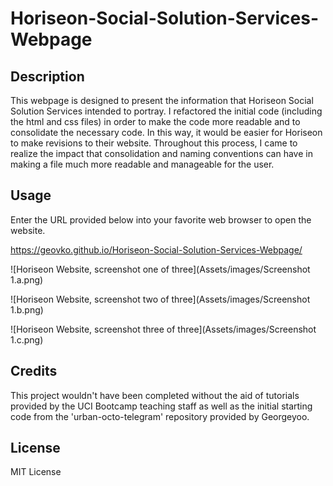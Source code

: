 # Horiseon-Social-Solution-Services-Webpage

## Description

This webpage is designed to present the information that Horiseon Social Solution Services intended to portray. I refactored the initial code (including the html and css files) in order to make the code more readable and to consolidate the necessary code. In this way, it would be easier for Horiseon to make revisions to their website. Throughout this process, I came to realize the impact that consolidation and naming conventions can have in making a file much more readable and manageable for the user.

## Usage

Enter the URL provided below into your favorite web browser to open the website. 

https://geovko.github.io/Horiseon-Social-Solution-Services-Webpage/

![Horiseon Website, screenshot one of three](Assets/images/Screenshot 1.a.png)

![Horiseon Website, screenshot two of three](Assets/images/Screenshot 1.b.png)

![Horiseon Website, screenshot three of three](Assets/images/Screenshot 1.c.png)


## Credits

This project wouldn't have been completed without the aid of tutorials provided by the UCI Bootcamp teaching staff as well as the initial starting code from the 'urban-octo-telegram' repository provided by Georgeyoo.

## License

MIT License
